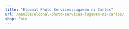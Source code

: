 ```yaml
---
title: "Elconal Photo Services;Lugawan ni Carlos"
url: /manila/elconal-photo-services-lugawan-ni-carlos/
shop: Foto
---
```

